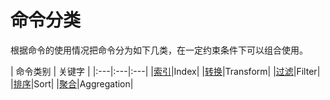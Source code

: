 # 命令分类
根据命令的使用情况把命令分为如下几类，在一定约束条件下可以组合使用。

| 命令类别 | 关键字 |
|:---|:---|:---|
|[索引](log_search/command/index.md)|Index|
|[转换](log_search/command/convert.md)|Transform|
|[过滤](log_search/command/filter.md)|Filter|
|[排序](log_search/command/sorting.md)|Sort|
|[聚合](log_search/command/polymerization.md)|Aggregation|
